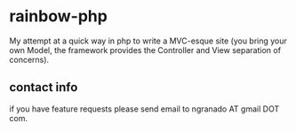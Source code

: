 rainbow-php
===========

My attempt at a quick way in php to write a MVC-esque site (you bring your 
own Model, the framework provides the Controller and View separation of 
concerns).

contact info
------------
if you have feature requests please send email to ngranado AT gmail DOT com.

